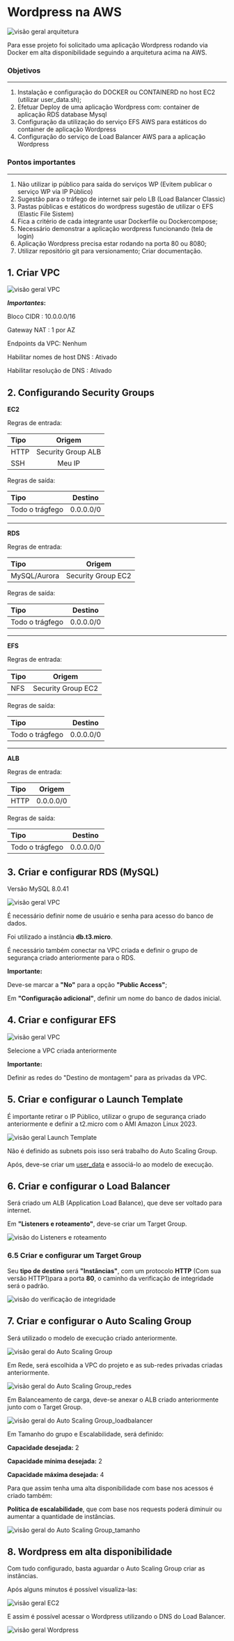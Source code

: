 # Wordpress na AWS

![visão geral arquitetura](/imgs/arquitetura.png)

Para esse projeto foi solicitado uma aplicação Wordpress rodando via Docker em alta disponibilidade seguindo a arquitetura acima na AWS.

### Objetivos

---

1. Instalação e configuração do DOCKER ou
   CONTAINERD no host EC2 (utilizar user_data.sh);
2. Efetuar Deploy de uma aplicação
   Wordpress com:
   container de aplicação
   RDS database Mysql
3. Configuração da utilização do serviço
   EFS AWS para estáticos do container de
   aplicação Wordpress
4. Configuração do serviço de Load
   Balancer AWS para a aplicação
   Wordpress

### Pontos importantes

---

1. Não utilizar ip público para saída do
   serviços WP (Evitem publicar o serviço
   WP via IP Público)
2. Sugestão para o tráfego de internet
   sair pelo LB (Load Balancer Classic)
3. Pastas públicas e estáticos do
   wordpress sugestão de utilizar o
   EFS (Elastic File Sistem)
4. Fica a critério de cada integrante
   usar Dockerfile ou
   Dockercompose;
5. Necessário demonstrar a aplicação
   wordpress funcionando (tela de
   login)
6. Aplicação Wordpress precisa estar
   rodando na porta 80 ou 8080;
7. Utilizar repositório git para
   versionamento;
   Criar documentação.

## 1. Criar VPC

![visão geral VPC](/imgs/VPC.png)

**_Importantes_:**

Bloco CIDR : 10.0.0.0/16

Gateway NAT : 1 por AZ

Endpoints da VPC: Nenhum

Habilitar nomes de host DNS : Ativado

Habilitar resolução de DNS : Ativado

## 2. Configurando Security Groups

**EC2**

Regras de entrada:

| Tipo |       Origem       |
| :--- | :----------------: |
| HTTP | Security Group ALB |
| SSH  |       Meu IP       |

Regras de saída:

| Tipo            |  Destino  |
| :-------------- | :-------: |
| Todo o trágfego | 0.0.0.0/0 |

---

**RDS**

Regras de entrada:

| Tipo         |       Origem       |
| :----------- | :----------------: |
| MySQL/Aurora | Security Group EC2 |

Regras de saída:

| Tipo            |  Destino  |
| :-------------- | :-------: |
| Todo o trágfego | 0.0.0.0/0 |

---

**EFS**

Regras de entrada:

| Tipo |       Origem       |
| :--- | :----------------: |
| NFS  | Security Group EC2 |

Regras de saída:

| Tipo            |  Destino  |
| :-------------- | :-------: |
| Todo o trágfego | 0.0.0.0/0 |

---

**ALB**

Regras de entrada:

| Tipo |  Origem   |
| :--- | :-------: |
| HTTP | 0.0.0.0/0 |

Regras de saída:

| Tipo            |  Destino  |
| :-------------- | :-------: |
| Todo o trágfego | 0.0.0.0/0 |

## 3. Criar e configurar RDS (MySQL)

Versão MySQL 8.0.41

![visão geral VPC](/imgs/RDS.png)

É necessário definir nome de usuário e senha para acesso do banco de dados.

Foi utilizado a instância **db.t3.micro**.

É necessário também conectar na VPC criada e definir o grupo de segurança criado anteriormente para o RDS.

**Importante:**

Deve-se marcar a **"No"** para a opção **"Public Access"**;

Em **"Configuração adicional"**, definir um nome do banco de dados inicial.

## 4. Criar e configurar EFS

![visão geral VPC](/imgs/EFS.png)

Selecione a VPC criada anteriormente

**Importante:**

Definir as redes do "Destino de montagem" para as privadas da VPC.

## 5. Criar e configurar o Launch Template

É importante retirar o IP Público, utilizar o grupo de segurança criado anteriormente e definir a t2.micro com o AMI Amazon Linux 2023.

![visão geral Launch Template](/imgs/LT.png)

Não é definido as subnets pois isso será trabalho do Auto Scaling Group.

Após, deve-se criar um [user_data](/user_data.sh) e associá-lo ao modelo de execução.

## 6. Criar e configurar o Load Balancer

Será criado um ALB (Application Load Balance), que deve ser voltado para internet.

Em **"Listeners e roteamento"**, deve-se criar um Target Group.

![visão do Listeners e roteamento](/imgs/listeners.png)

### 6.5 Criar e configurar um Target Group

Seu **tipo de destino** será **"Instâncias"**, com um protocolo **HTTP** (Com sua versão HTTP1)para a porta **80**, o caminho da verificação de integridade será o padrão.

![visão do verificação de integridade](/imgs/health.png)

## 7. Criar e configurar o Auto Scaling Group

Será utilizado o modelo de execução criado anteriormente.

![visão geral do Auto Scaling Group](/imgs/atg.png)

Em Rede, será escolhida a VPC do projeto e as sub-redes privadas criadas anteriormente.

![visão geral do Auto Scaling Group_redes](/imgs/redes_atg.png)

Em Balanceamento de carga, deve-se anexar o ALB criado anteriormente junto com o Target Group.

![visão geral do Auto Scaling Group_loadbalancer](/imgs/lb_atg.png)

Em Tamanho do grupo e Escalabilidade, será definido:

**Capacidade desejada:** 2

**Capacidade mínima desejada:** 2

**Capacidade máxima desejada:** 4

Para que assim tenha uma alta disponibilidade com base nos acessos é criado também:

**Política de escalabilidade**, que com base nos requests poderá diminuir ou aumentar a quantidade de instâncias.

![visão geral do Auto Scaling Group_tamanho](/imgs/tamanho_atg.png)

## 8. Wordpress em alta disponibilidade

Com tudo configurado, basta aguardar o Auto Scaling Group criar as instâncias.

Após alguns minutos é possível visualiza-las:

![visão geral EC2](/imgs/EC2s.png)

E assim é possível acessar o Wordpress utilizando o DNS do Load Balancer.

![visão geral Wordpress](/imgs/Wordpress.png)
